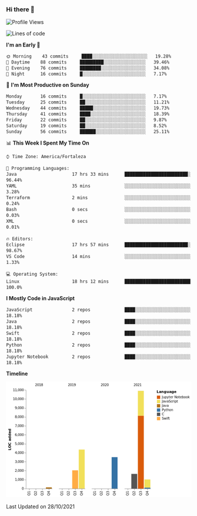 ### Hi there 👋

<!--
**samuelpsouza/samuelpsouza** is a ✨ _special_ ✨ repository because its `README.md` (this file) appears on your GitHub profile.

Here are some ideas to get you started:

- 🔭 I’m currently working on ...
- 🌱 I’m currently learning ...
- 👯 I’m looking to collaborate on ...
- 🤔 I’m looking for help with ...
- 💬 Ask me about ...
- 📫 How to reach me: ...
- 😄 Pronouns: ...
- ⚡ Fun fact: ...
-->

<!--START_SECTION:waka-->
![Profile Views](http://img.shields.io/badge/Profile%20Views-0-blue)

![Lines of code](https://img.shields.io/badge/From%20Hello%20World%20I%27ve%20Written-23597%20lines%20of%20code-blue)

**I'm an Early 🐤** 

```text
🌞 Morning    43 commits     ████░░░░░░░░░░░░░░░░░░░░░   19.28% 
🌆 Daytime    88 commits     █████████░░░░░░░░░░░░░░░░   39.46% 
🌃 Evening    76 commits     ████████░░░░░░░░░░░░░░░░░   34.08% 
🌙 Night      16 commits     █░░░░░░░░░░░░░░░░░░░░░░░░   7.17%

```
📅 **I'm Most Productive on Sunday** 

```text
Monday       16 commits     █░░░░░░░░░░░░░░░░░░░░░░░░   7.17% 
Tuesday      25 commits     ██░░░░░░░░░░░░░░░░░░░░░░░   11.21% 
Wednesday    44 commits     █████░░░░░░░░░░░░░░░░░░░░   19.73% 
Thursday     41 commits     ████░░░░░░░░░░░░░░░░░░░░░   18.39% 
Friday       22 commits     ██░░░░░░░░░░░░░░░░░░░░░░░   9.87% 
Saturday     19 commits     ██░░░░░░░░░░░░░░░░░░░░░░░   8.52% 
Sunday       56 commits     ██████░░░░░░░░░░░░░░░░░░░   25.11%

```


📊 **This Week I Spent My Time On** 

```text
⌚︎ Time Zone: America/Fortaleza

💬 Programming Languages: 
Java                     17 hrs 33 mins      ████████████████████████░   96.44% 
YAML                     35 mins             ░░░░░░░░░░░░░░░░░░░░░░░░░   3.28% 
Terraform                2 mins              ░░░░░░░░░░░░░░░░░░░░░░░░░   0.24% 
Bash                     0 secs              ░░░░░░░░░░░░░░░░░░░░░░░░░   0.03% 
XML                      0 secs              ░░░░░░░░░░░░░░░░░░░░░░░░░   0.01%

🔥 Editors: 
Eclipse                  17 hrs 57 mins      ████████████████████████░   98.67% 
VS Code                  14 mins             ░░░░░░░░░░░░░░░░░░░░░░░░░   1.33%

💻 Operating System: 
Linux                    18 hrs 12 mins      █████████████████████████   100.0%

```

**I Mostly Code in JavaScript** 

```text
JavaScript               2 repos             ████░░░░░░░░░░░░░░░░░░░░░   18.18% 
Java                     2 repos             ████░░░░░░░░░░░░░░░░░░░░░   18.18% 
Swift                    2 repos             ████░░░░░░░░░░░░░░░░░░░░░   18.18% 
Python                   2 repos             ████░░░░░░░░░░░░░░░░░░░░░   18.18% 
Jupyter Notebook         2 repos             ████░░░░░░░░░░░░░░░░░░░░░   18.18%

```


**Timeline**

![Chart not found](https://raw.githubusercontent.com/samuelpsouza/samuelpsouza/main/charts/bar_graph.png) 


 Last Updated on 28/10/2021
<!--END_SECTION:waka-->